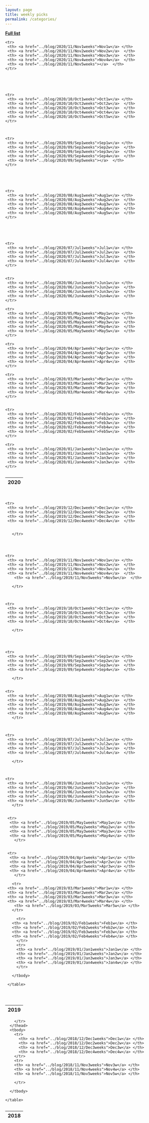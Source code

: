 ```yaml
---
layout: page
title: weekly picks
permalink: /categories/
---
```

  <a href="../../fulllist"><b>   Full list</b></a> 


<!--  2020 begin -->

 <table>
       <caption>  </caption>
   <thead>
         <tr> <th>2020</th> </tr>
   </thead>
   <tbody>
	



	<tr>
     <th> <a href="../blog/2020/11/Nov1weeks">Nov1w</a> </th>
     <th> <a href="../blog/2020/11/Nov2weeks">Nov2w</a>  </th>
     <th> <a href="../blog/2020/11/Nov3weeks">Nov3w</a>  </th>
     <th> <a href="../blog/2020/11/Nov4weeks">Nov4w</a>  </th>
	 <th> <a href="../blog/2020/11/Nov5weeks"></a>  </th>
    </tr>





	<tr>
     <th> <a href="../blog/2020/10/Oct1weeks">Oct1w</a> </th>
     <th> <a href="../blog/2020/10/Oct2weeks">Oct2w</a>  </th>
     <th> <a href="../blog/2020/10/Oct3weeks">Oct3w</a>  </th>
     <th> <a href="../blog/2020/10/Oct4weeks">Oct4w</a>  </th>
	 <th> <a href="../blog/2020/10/Oct5weeks">Oct5w</a>  </th>
    </tr>



	<tr>
     <th> <a href="../blog/2020/09/Sep1weeks">Sep1w</a> </th>
     <th> <a href="../blog/2020/09/Sep2weeks">Sep2w</a>  </th>
     <th> <a href="../blog/2020/09/Sep3weeks">Sep3w</a>  </th>
     <th> <a href="../blog/2020/09/Sep4weeks">Sep4w</a>  </th>
	 <th> <a href="../blog/2020/09/Sep5weeks"></a>  </th>
    </tr>





	<tr>
     <th> <a href="../blog/2020/08/Aug1weeks">Aug1w</a> </th>
     <th> <a href="../blog/2020/08/Aug2weeks">Aug2w</a>  </th>
     <th> <a href="../blog/2020/08/Aug3weeks">Aug3w</a>  </th>
     <th> <a href="../blog/2020/08/Aug4weeks">Aug4w</a>  </th>
	 <th> <a href="../blog/2020/08/Aug5weeks">Aug5w</a>  </th>
    </tr>





	<tr>
     <th> <a href="../blog/2020/07/Jul1weeks">Jul1w</a> </th>
     <th> <a href="../blog/2020/07/Jul2weeks">Jul2w</a>  </th>
     <th> <a href="../blog/2020/07/Jul3weeks">Jul3w</a>  </th>
     <th> <a href="../blog/2020/07/Jul4weeks">Jul4w</a>  </th>
    </tr>


	<tr>
     <th> <a href="../blog/2020/06/Jun1weeks">Jun1w</a> </th>
     <th> <a href="../blog/2020/06/Jun2weeks">Jun2w</a>  </th>
     <th> <a href="../blog/2020/06/Jun3weeks">Jun3w</a>  </th>
     <th> <a href="../blog/2020/06/Jun4weeks">Jun4w</a>  </th>
    </tr>

	<tr>
     <th> <a href="../blog/2020/05/May1weeks">May1w</a> </th>
     <th> <a href="../blog/2020/05/May2weeks">May2w</a>  </th>
     <th> <a href="../blog/2020/05/May3weeks">May3w</a>  </th>
     <th> <a href="../blog/2020/05/May4weeks">May4w</a>  </th>
     <th> <a href="../blog/2020/05/May5weeks">May5w</a>  </th>
    </tr>
	
	<tr>
     <th> <a href="../blog/2020/04/Apr1weeks">Apr1w</a> </th>
     <th> <a href="../blog/2020/04/Apr2weeks">Apr2w</a>  </th>
     <th> <a href="../blog/2020/04/Apr3weeks">Apr3w</a>  </th>
     <th> <a href="../blog/2020/04/Apr4weeks">Apr4w</a>  </th>
    </tr>
	
	<tr>
     <th> <a href="../blog/2020/03/Mar1weeks">Mar1w</a> </th>
     <th> <a href="../blog/2020/03/Mar2weeks">Mar2w</a>  </th>
     <th> <a href="../blog/2020/03/Mar3weeks">Mar3w</a>  </th>
     <th> <a href="../blog/2020/03/Mar4weeks">Mar4w</a>  </th>
    </tr>
	
	
	<tr>
     <th> <a href="../blog/2020/02/Feb1weeks">Feb1w</a> </th>
     <th> <a href="../blog/2020/02/Feb2weeks">Feb2w</a>  </th>
     <th> <a href="../blog/2020/02/Feb3weeks">Feb3w</a>  </th>
     <th> <a href="../blog/2020/02/Feb4weeks">Feb4w</a>  </th>
	 <th> <a href="../blog/2020/02/Feb5weeks">Feb5w</a>  </th>
    </tr>
	
	<tr>
     <th> <a href="../blog/2020/01/Jan1weeks">Jan1w</a> </th>
     <th> <a href="../blog/2020/01/Jan2weeks">Jan2w</a>  </th>
     <th> <a href="../blog/2020/01/Jan3weeks">Jan3w</a>  </th>
     <th> <a href="../blog/2020/01/Jan4weeks">Jan3w</a>  </th>
    </tr>
	
   </tbody>
 </table>
  
  <br>

<!--  2020 end -->

<!--  2019 begin -->


  <table>
       <caption>  </caption>
       <thead>
         <tr>
		 <th>2019</th>
         </tr>
       </thead>
       <tbody>
    
	
	
	
	<tr>
     <th> <a href="../blog/2019/12/Dec1weeks">Dec1w</a> </th>
     <th> <a href="../blog/2019/12/Dec2weeks">Dec2w</a>  </th>
     <th> <a href="../blog/2019/12/Dec3weeks">Dec3w</a>  </th>
     <th> <a href="../blog/2019/12/Dec4weeks">Dec4w</a>  </th>


       </tr>
	
	
	
	
	<tr>
     <th> <a href="../blog/2019/11/Nov1weeks">Nov1w</a> </th>
     <th> <a href="../blog/2019/11/Nov2weeks">Nov2w</a>  </th>
     <th> <a href="../blog/2019/11/Nov3weeks">Nov3w</a>  </th>
     <th> <a href="../blog/2019/11/Nov4weeks">Nov4w</a>  </th>
	    <th> <a href="../blog/2019/11/Nov5weeks">Nov5w</a>  </th>

       </tr>
	
	
	
	<tr>
     <th> <a href="../blog/2019/10/Oct1weeks">Oct1w</a> </th>
     <th> <a href="../blog/2019/10/Oct2weeks">Oct2w</a>  </th>
     <th> <a href="../blog/2019/10/Oct3weeks">Oct3w</a>  </th>
     <th> <a href="../blog/2019/10/Oct4weeks">Oct4w</a>  </th>

       </tr>
	
	
	
	
	<tr>
     <th> <a href="../blog/2019/09/Sep1weeks">Sep1w</a> </th>
     <th> <a href="../blog/2019/09/Sep2weeks">Sep2w</a>  </th>
     <th> <a href="../blog/2019/09/Sep3weeks">Sep3w</a>  </th>
     <th> <a href="../blog/2019/09/Sep4weeks">Sep4w</a>  </th>

       </tr>
	
    
	<tr>
     <th> <a href="../blog/2019/08/Aug1weeks">Aug1w</a> </th>
     <th> <a href="../blog/2019/08/Aug2weeks">Aug2w</a>  </th>
     <th> <a href="../blog/2019/08/Aug3weeks">Aug3w</a>  </th>
     <th> <a href="../blog/2019/08/Aug4weeks">Aug4w</a>  </th>
	 <th> <a href="../blog/2019/08/Aug5weeks">Aug5w</a>  </th>
       </tr>
	
	
	
	<tr>
     <th> <a href="../blog/2019/07/Jul1weeks">Jul1w</a> </th>
     <th> <a href="../blog/2019/07/Jul2weeks">Jul2w</a>  </th>
     <th> <a href="../blog/2019/07/Jul3weeks">Jul3w</a>  </th>
     <th> <a href="../blog/2019/07/Jul4weeks">Jul4w</a>  </th>

       </tr>
	
	
	
	<tr>
     <th> <a href="../blog/2019/06/Jun1weeks">Jun1w</a> </th>
     <th> <a href="../blog/2019/06/Jun2weeks">Jun2w</a>  </th>
     <th> <a href="../blog/2019/06/Jun3weeks">Jun3w</a>  </th>
     <th> <a href="../blog/2019/06/Jun4weeks">Jun4w</a>  </th>
     <th> <a href="../blog/2019/06/Jun5weeks">Jun5w</a>  </th>
       </tr>
    
	
	 <tr>
      <th> <a href="../blog/2019/05/May1weeks">May1w</a> </th>
      <th> <a href="../blog/2019/05/May2weeks">May2w</a> </th>
      <th> <a href="../blog/2019/05/May3weeks">May3w</a> </th>
      <th> <a href="../blog/2019/05/May4weeks">May4w</a> </th>
        </tr>
     
	 
	 <tr>
      <th> <a href="../blog/2019/04/Apr1weeks">Apr1w</a> </th>
      <th> <a href="../blog/2019/04/Apr2weeks">Apr2w</a> </th>
      <th> <a href="../blog/2019/04/Apr3weeks">Apr3w</a> </th>
      <th> <a href="../blog/2019/04/Apr4weeks">Apr4w</a> </th>
        </tr>
	  
	   <tr>
     <th> <a href="../blog/2019/03/Mar1weeks">Mar1w</a> </th>
     <th> <a href="../blog/2019/03/Mar2weeks">Mar2w</a> </th>
     <th> <a href="../blog/2019/03/Mar3weeks">Mar3w</a> </th>
     <th> <a href="../blog/2019/03/Mar4weeks">Mar4w</a> </th>
	    <th> <a href="../blog/2019/03/Mar5weeks">Mar5w</a> </th>
       </tr>
	 
	     <tr>
       <th> <a href="../blog/2019/02/Feb1weeks">Feb1w</a> </th>
       <th> <a href="../blog/2019/02/Feb2weeks">Feb2w</a> </th>
       <th> <a href="../blog/2019/02/Feb3weeks">Feb3w</a> </th>
       <th> <a href="../blog/2019/02/Feb4weeks">Feb4w</a> </th>
         </tr>
         <tr>
         <th> <a href="../blog/2019/01/Jan1weeks">Jan1w</a> </th>
         <th> <a href="../blog/2019/01/Jan2weeks">Jan2w</a> </th>
         <th> <a href="../blog/2019/01/Jan3weeks">Jan3w</a> </th>
         <th> <a href="../blog/2019/01/Jan4weeks">Jan4w</a> </th>
         </tr>
    
       </tbody>
      
     </table>
  
  <br>

 <table>
      <caption>   </caption>
      <thead>
        <tr>
          <th>2018</th>
          
        </tr>
      </thead>
      <tbody>
        <tr>
          <th> <a href="../blog/2018/12/Dec1weeks">Dec1w</a> </th>
          <th> <a href="../blog/2018/12/Dec2weeks">Dec2w</a> </th>
          <th> <a href="../blog/2018/12/Dec3weeks">Dec3w</a> </th>
          <th> <a href="../blog/2018/12/Dec4weeks">Dec4w</a> </th>
        </tr>
        <tr>
        <th> <a href="../blog/2018/11/Nov3weeks">Nov3w</a> </th>
		<th> <a href="../blog/2018/11/Nov4weeks">Nov4w</a> </th>
		<th> <a href="../blog/2018/11/Nov5weeks">Nov5w</a> </th>
    
        </tr>
    
      </tbody>
      
    </table>
